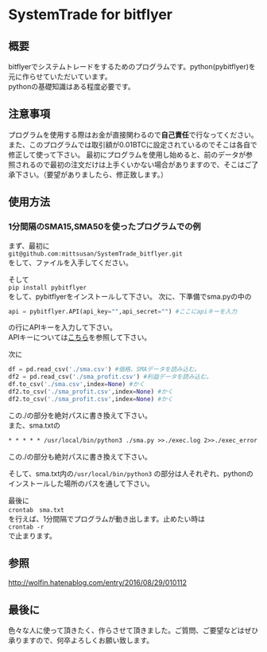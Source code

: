# SystemTrade for bitflyer

## 概要
bitflyerでシステムトレードをするためのプログラムです。python(pybitflyer)を元に作らせていただいています。  
pythonの基礎知識はある程度必要です。
## 注意事項
プログラムを使用する際はお金が直接関わるので**自己責任**で行なってください。  
また、このプログラムでは取引額が0.01BTCに設定されているのでそこは各自で修正して使って下さい。
最初にプログラムを使用し始めると、前のデータが参照されるので最初の注文だけは上手くいかない場合がありますので、そこはご了承下さい。（要望がありましたら、修正致します。）
## 使用方法

### 1分間隔のSMA15,SMA50を使ったプログラムでの例
まず、最初に  
```git@github.com:mittsusan/SystemTrade_bitflyer.git```  
をして、ファイルを入手してください。  

そして  
```pip install pybitflyer```  
をして、pybitflyerをインストールして下さい。
次に、下準備でsma.pyの中の  

```sma.py
api = pybitflyer.API(api_key="",api_secret="") #ここにapiキーを入力
```  
の行にAPIキーを入力して下さい。  
  APIキーについては[こちら](http://neoshanaineet.com/virtual-currency/bitflyer-lightning-get-apikey.html)を参照して下さい。 
  
  次に  
  
```sma.py
df = pd.read_csv('./sma.csv') #価格、SMAデータを読み込む。
df2 = pd.read_csv('./sma_profit.csv') #利益データを読み込む。
df.to_csv('./sma.csv',index=None) #かく
df2.to_csv('./sma_profit.csv',index=None) #かく
df2.to_csv('./sma_profit.csv',index=None) #かく
```  
この./の部分を絶対パスに書き換えて下さい。  
また、sma.txtの

```sma.txt
* * * * * /usr/local/bin/python3 ./sma.py >>./exec.log 2>>./exec_error.log
```
この./の部分も絶対パスに書き換えて下さい。

      
  
  そして、sma.txt内の```/usr/local/bin/python3```  の部分は人それぞれ、pythonのインストールした場所のパスを通して下さい。 
  
  最後に  
```crontab　sma.txt```  
を行えば、1分間隔でプログラムが動き出します。止めたい時は  
```crontab -r```  
で止まります。  

## 参照  
http://wolfin.hatenablog.com/entry/2016/08/29/010112  

## 最後に  
色々な人に使って頂きたく、作らさせて頂きました。ご質問、ご要望などはぜひ承りますので、何卒よろしくお願い致します。

